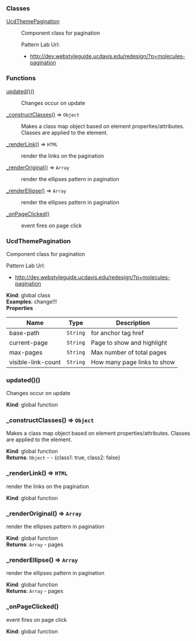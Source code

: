 ### Classes

<dl>
<dt><a href="#UcdThemePagination">UcdThemePagination</a></dt>
<dd><p>Component class for pagination</p>
<p>Pattern Lab Url: </p>
<ul>
<li><a href="http://dev.webstyleguide.ucdavis.edu/redesign/?p=molecules-pagination">http://dev.webstyleguide.ucdavis.edu/redesign/?p=molecules-pagination</a></li>
</ul>
</dd>
</dl>

### Functions

<dl>
<dt><a href="#updated_new">updated()()</a></dt>
<dd><p>Changes occur on update</p>
</dd>
<dt><a href="#_constructClasses">_constructClasses()</a> ⇒ <code>Object</code></dt>
<dd><p>Makes a class map object based on element properties/attributes. 
Classes are applied to the element.</p>
</dd>
<dt><a href="#_renderLink">_renderLink()</a> ⇒ <code>HTML</code></dt>
<dd><p>render the links on the pagination</p>
</dd>
<dt><a href="#_renderOriginal">_renderOriginal()</a> ⇒ <code>Array</code></dt>
<dd><p>render the ellipses pattern in pagination</p>
</dd>
<dt><a href="#_renderEllipse">_renderEllipse()</a> ⇒ <code>Array</code></dt>
<dd><p>render the ellipses pattern in pagination</p>
</dd>
<dt><a href="#_onPageClicked">_onPageClicked()</a></dt>
<dd><p>event fires on page click</p>
</dd>
</dl>

<a name="UcdThemePagination"></a>

### UcdThemePagination
Component class for pagination

Pattern Lab Url: 
 - http://dev.webstyleguide.ucdavis.edu/redesign/?p=molecules-pagination

**Kind**: global class  
**Examples**: change!!!
<ucd-theme-pagination
 current-page="50"
 max-pages="100"
 use-hash>
</ucd-theme-pagination>
<ucd-theme-pagination
 current-page="1"
 max-pages="10">
</ucd-theme-pagination>
<ucd-theme-pagination
 current-page="2"
 max-pages="33"
 base-path="/foo/bar/">
</ucd-theme-pagination>  
**Properties**

| Name | Type | Description |
| --- | --- | --- |
| base-path | <code>String</code> | for anchor tag href |
| current-page | <code>String</code> | Page to show and highlight |
| max-pages | <code>String</code> | Max number of total pages |
| visible-link-count | <code>String</code> | How many page links to show |

<a name="updated_new"></a>

### updated()()
Changes occur on update

**Kind**: global function  
<a name="_constructClasses"></a>

### \_constructClasses() ⇒ <code>Object</code>
Makes a class map object based on element properties/attributes. 
Classes are applied to the element.

**Kind**: global function  
**Returns**: <code>Object</code> - - {class1: true, class2: false}  
<a name="_renderLink"></a>

### \_renderLink() ⇒ <code>HTML</code>
render the links on the pagination

**Kind**: global function  
<a name="_renderOriginal"></a>

### \_renderOriginal() ⇒ <code>Array</code>
render the ellipses pattern in pagination

**Kind**: global function  
**Returns**: <code>Array</code> - pages  
<a name="_renderEllipse"></a>

### \_renderEllipse() ⇒ <code>Array</code>
render the ellipses pattern in pagination

**Kind**: global function  
**Returns**: <code>Array</code> - pages  
<a name="_onPageClicked"></a>

### \_onPageClicked()
event fires on page click

**Kind**: global function  
